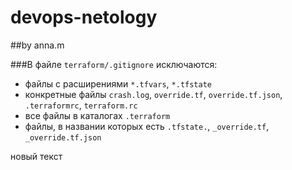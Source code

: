 # devops-netology
##by anna.m

###В файле `terraform/.gitignore` исключаются:
* файлы с расширениями `*.tfvars`, `*.tfstate`
* конкретные файлы `crash.log`, `override.tf`, `override.tf.json`, `.terraformrc`, `terraform.rc`
* все файлы в каталогах `.terraform`
* файлы, в названии которых есть `.tfstate.`, `_override.tf`, `_override.tf.json`

новый текст